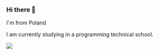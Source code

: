 ### Hi there 👋
<p>I'm from Poland</p>
<p>I am currently studying in a programming technical school.</p>
<img align="center" src="https://github-readme-stats.vercel.app/api?username=Atmudia&show_icons=true&include_all_commits=true&theme=buefy" /></a>

